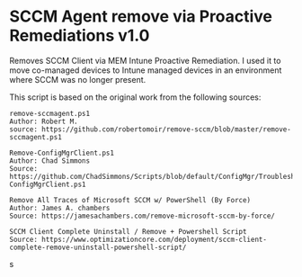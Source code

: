<H1> SCCM Agent remove via Proactive Remediations v1.0 </H1> 

Removes SCCM Client via MEM Intune Proactive Remediation.
I used it to move co-managed devices to Intune managed devices in an environment where SCCM was no longer present.

This script is based on the original work from the following sources:

    remove-sccmagent.ps1
    Author: Robert M.
    source: https://github.com/robertomoir/remove-sccm/blob/master/remove-sccmagent.ps1
    
    Remove-ConfigMgrClient.ps1
    Author: Chad Simmons
    Source: https://github.com/ChadSimmons/Scripts/blob/default/ConfigMgr/Troubleshooting/Remove-ConfigMgrClient.ps1
    
    Remove All Traces of Microsoft SCCM w/ PowerShell (By Force)
    Author: James A. chambers
    Source: https://jamesachambers.com/remove-microsoft-sccm-by-force/
    
    SCCM Client Complete Uninstall / Remove + Powershell Script
    Source: https://www.optimizationcore.com/deployment/sccm-client-complete-remove-uninstall-powershell-script/
    

s